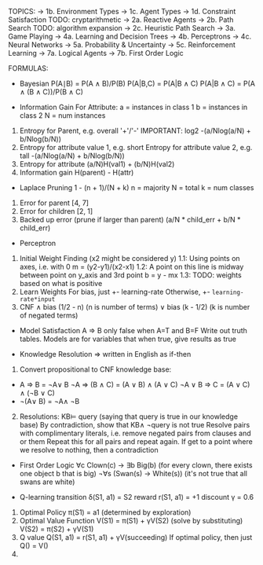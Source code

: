 <!-- SPDX-License-Identifier: zlib-acknowledgement -->
TOPICS:
→ 1b. Environment Types
→ 1c. Agent Types
→ 1d. Constraint Satisfaction
TODO: cryptarithmetic
→ 2a. Reactive Agents
→ 2b. Path Search
TODO: algorithm expansion
→ 2c. Heuristic Path Search
→ 3a. Game Playing
→ 4a. Learning and Decision Trees
→ 4b. Perceptrons
→ 4c. Neural Networks
→ 5a. Probability & Uncertainty
→ 5c. Reinforcement Learning
→ 7a. Logical Agents
→ 7b. First Order Logic


FORMULAS:
* Bayesian
P(A∣B) = P(A ∧ B)/P(B)
P(A|B,C) = P(A|B ∧ C)
P(A|B ∧ C) = P(A ∧ (B ∧ C))/P(B ∧ C)

* Information Gain For Attribute:
   a = instances in class 1
   b = instances in class 2
   N = num instances
1. Entropy for Parent, e.g. overall '+'/'-'
   IMPORTANT: log2
   -(a/Nlog(a/N) + b/Nlog(b/N))
2. Entropy for attribute value 1, e.g. short
   Entropy for attribute value 2, e.g. tall
   -(a/Nlog(a/N) + b/Nlog(b/N))
3. Entropy for attribute
   (a/N)H(val1) + (b/N)H(val2)
4. Information gain
   H(parent) - H(attr)

* Laplace Pruning
1 - (n + 1)/(N + k)
n = majority
N = total
k = num classes
1. Error for parent [4, 7]
2. Error for children [2, 1]
3. Backed up error (prune if larger than parent)
(a/N * child_err + b/N * child_err)

* Perceptron
1. Initial Weight Finding (x2 might be considered y)
  1.1: Using points on axes, i.e. with 0
       m = (y2-y1)/(x2-x1) 
  1.2: A point on this line is midway between point on y_axis and 3rd point
       b = y - mx
  1.3: TODO: weights based on what is positive 
2. Learn Weights
  For bias, just +- learning-rate
  Otherwise, +- `learning-rate*input`
3. CNF
∧ bias (1/2 - n) (n is number of terms)
∨ bias (k - 1/2) (k is number of negated terms)

* Model Satisfaction
A ⇒  B only false when A=T and B=F
Write out truth tables. 
Models are for variables that when true, give results as true

* Knowledge Resolution
⇒  written in English as if-then
1. Convert propositional to CNF knowledge base:
  - A ⇒ B = ¬A∨ B
   ¬A ⇒ (B ∧ C) = (A ∨ B) ∧ (A ∨ C)
   ¬A ∨ B ⇒ C = (A ∨ C) ∧ (¬B ∨ C)  
  - ¬(A∨ B) = ¬A∧ ¬B
2. Resolutions:
KB⊨ query (saying that query is true in our knowledge base)
By contradiction, show that KB∧ ¬query is not true
Resolve pairs with complimentary literals, i.e. remove negated pairs from clauses and or them
Repeat this for all pairs and repeat again. If get to a point where we resolve to nothing, then a contradiction 

* First Order Logic
∀c Clown(c) → ∃b Big(b) (for every clown, there exists one object b that is big)
¬∀s (Swan(s) → White(s)) (it's not true that all swans are white)


* Q-learning
transition δ(S1, a1) = S2
reward r(S1, a1) = +1
discount γ = 0.6
1. Optimal Policy π(S1) = a1 (determined by exploration)
2. Optimal Value Function V(S1) = π(S1) + γV(S2) (solve by substituting)
                          V(S2) = π(S2) + γV(S1)
3. Q value Q(S1, a1) = r(S1, a1) + γV(succeeding)
   If optimal policy, then just Q() = V()
4. 
